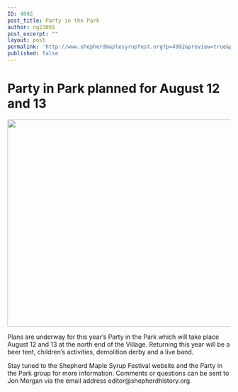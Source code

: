 ```yaml
---
ID: 4992
post_title: Party in the Park
author: ng23055
post_excerpt: ""
layout: post
permalink: 'http://www.shepherdmaplesyrupfest.org?p=4992&preview=true&preview_id=4992'
published: false
---
```

<h1>Party in Park planned for August 12 and 13</h1>
<p></p>
<p><img src="http://www.shepherdmaplesyrupfest.org/wp-content/uploads/2017/06/null.jpeg" width="624" height="468" alt="" title=""></p>
<p>Plans are underway for this year’s Party in the Park which will take place August 12 and 13 at the north end of the Village. Returning this year will be a beer tent, children’s activities, demolition derby and a live band.</p>
<p></p>
<p>Stay tuned to the Shepherd Maple Syrup Festival website and the Party in the Park group for more information. Comments or questions can be sent to Jon Morgan via the email address editor@shepherdhistory.org.</p>